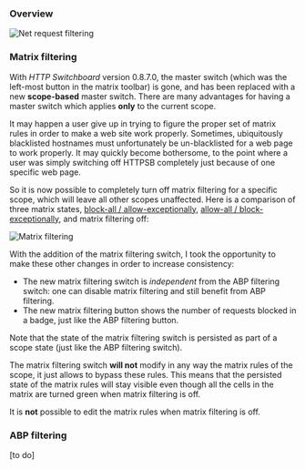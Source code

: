 ### Overview

![Net request filtering](https://raw.githubusercontent.com/gorhill/httpswitchboard/master/doc/img/httpsb-overview.png)

### Matrix filtering

With _HTTP Switchboard_ version 0.8.7.0, the master switch (which was the left-most button in the matrix toolbar) is gone, and has been replaced with a new **scope-based** master switch. There are many advantages for having a master switch which applies **only** to the current scope.

It may happen a user give up in trying to figure the proper set of matrix rules in order to make a web site work properly. Sometimes, ubiquitously blacklisted hostnames must unfortunately be un-blacklisted for a web page to work properly. It may quickly become bothersome, to the point where a user was simply switching off HTTPSB completely just because of one specific web page.

So it is now possible to completely turn off matrix filtering for a specific scope, which will leave all other scopes unaffected. Here is a comparison of three matrix states, [block-all / allow-exceptionally](https://github.com/gorhill/httpswitchboard/wiki/How-to-use-HTTP-Switchboard:-Two-opposing-views#the-block-allallow-exceptionally-approach), [allow-all / block-exceptionally](https://github.com/gorhill/httpswitchboard/wiki/How-to-use-HTTP-Switchboard:-Two-opposing-views#the-allow-allblock-exceptionally-approach), and matrix filtering off:

![Matrix filtering](https://raw.githubusercontent.com/gorhill/httpswitchboard/a65026f65973c1a81ba69ecbc5041da5fe956054/doc/img/mtx-filtering-switch.gif)

With the addition of the matrix filtering switch, I took the opportunity to make these other changes in order to increase consistency:

- The new matrix filtering switch is _independent_ from the ABP filtering switch: one can disable matrix filtering and still benefit from ABP filtering.
- The new matrix filtering button shows the number of requests blocked in a badge, just like the ABP filtering button.

Note that the state of the matrix filtering switch is persisted as part of a scope state (just like the ABP filtering switch).

The matrix filtering switch **will not** modify in any way the matrix rules of the scope, it just allows to bypass these rules. This means that the persisted state of the matrix rules will stay visible even though all the cells in the matrix are turned green when matrix filtering is off.

It is **not** possible to edit the matrix rules when matrix filtering is off.

### ABP filtering

[to do]